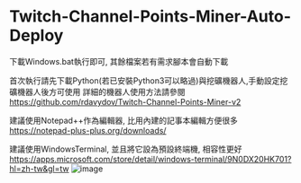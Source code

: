 # Twitch-Channel-Points-Miner-Auto-Deploy
下載Windows.bat執行即可, 其餘檔案若有需求腳本會自動下載

首次執行請先下載Python(若已安裝Python3可以略過)與挖礦機器人,手動設定挖礦機器人後方可使用
詳細的機器人使用方法請參閱 https://github.com/rdavydov/Twitch-Channel-Points-Miner-v2


建議使用Notepad++作為編輯器, 比用內建的記事本編輯方便很多
https://notepad-plus-plus.org/downloads/


建議使用WindowsTerminal, 並且將它設為預設終端機, 相容性更好
https://apps.microsoft.com/store/detail/windows-terminal/9N0DX20HK701?hl=zh-tw&gl=tw
![image](https://github.com/Neo1102/Twitch-Channel-Points-Miner-Auto-Deploy/assets/22034115/4829b2d5-de3f-4b78-a667-ac9b4c342541)
